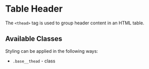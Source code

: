 # Table Header

The `<thead>` tag is used to group header content in an HTML table.  

## Available Classes

Styling can be applied in the following ways:

* `.base__thead` - class
